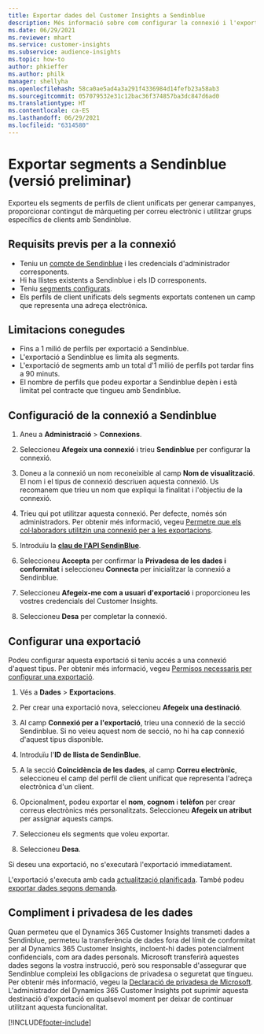 ```yaml
---
title: Exportar dades del Customer Insights a Sendinblue
description: Més informació sobre com configurar la connexió i l'exportació a Sendinblue.
ms.date: 06/29/2021
ms.reviewer: mhart
ms.service: customer-insights
ms.subservice: audience-insights
ms.topic: how-to
author: phkieffer
ms.author: philk
manager: shellyha
ms.openlocfilehash: 58ca0ae5ad4a3a291f4336984d14fefb23a58ab3
ms.sourcegitcommit: 057079532e31c12bac36f374857ba3dc847d6ad0
ms.translationtype: HT
ms.contentlocale: ca-ES
ms.lasthandoff: 06/29/2021
ms.locfileid: "6314580"
---
```

# <a name="export-segments-to-sendinblue-preview"></a>Exportar segments a Sendinblue (versió preliminar)

Exporteu els segments de perfils de client unificats per generar campanyes, proporcionar contingut de màrqueting per correu electrònic i utilitzar grups específics de clients amb Sendinblue.

## <a name="prerequisites-for-connection"></a>Requisits previs per a la connexió

-   Teniu un [compte de Sendinblue](https://www.sendinblue.com/) i les credencials d'administrador corresponents.
-   Hi ha llistes existents a Sendinblue i els ID corresponents.
-   Teniu [segments configurats](segments.md).
-   Els perfils de client unificats dels segments exportats contenen un camp que representa una adreça electrònica.

## <a name="known-limitations"></a>Limitacions conegudes

- Fins a 1 milió de perfils per exportació a Sendinblue.
- L'exportació a Sendinblue es limita als segments.
- L'exportació de segments amb un total d'1 milió de perfils pot tardar fins a 90 minuts. 
- El nombre de perfils que podeu exportar a Sendinblue depèn i està limitat pel contracte que tingueu amb Sendinblue.

## <a name="set-up-connection-to-sendinblue"></a>Configuració de la connexió a Sendinblue

1. Aneu a **Administració** > **Connexions**.

1. Seleccioneu **Afegeix una connexió** i trieu **Sendinblue** per configurar la connexió.

1. Doneu a la connexió un nom reconeixible al camp **Nom de visualització**. El nom i el tipus de connexió descriuen aquesta connexió. Us recomanem que trieu un nom que expliqui la finalitat i l'objectiu de la connexió.

1. Trieu qui pot utilitzar aquesta connexió. Per defecte, només són administradors. Per obtenir més informació, vegeu [Permetre que els col·laboradors utilitzin una connexió per a les exportacions](connections.md#allow-contributors-to-use-a-connection-for-exports).

1. Introduïu la **[clau de l'API SendinBlue](https://developers.sendinblue.com/docs/getting-started#:~:text=Get%20your%20API%20key&text=You%20can%20create%20one%20from,your%20settings%20This%20API%20key)**.

1. Seleccioneu **Accepta** per confirmar la **Privadesa de les dades i conformitat** i seleccioneu **Connecta** per inicialitzar la connexió a Sendinblue.

1. Seleccioneu **Afegeix-me com a usuari d'exportació** i proporcioneu les vostres credencials del Customer Insights.

1. Seleccioneu **Desa** per completar la connexió.

## <a name="configure-an-export"></a>Configurar una exportació

Podeu configurar aquesta exportació si teniu accés a una connexió d'aquest tipus. Per obtenir més informació, vegeu [Permisos necessaris per configurar una exportació](export-destinations.md#set-up-a-new-export).

1. Vés a **Dades** > **Exportacions**.

1. Per crear una exportació nova, seleccioneu **Afegeix una destinació**.

1. Al camp **Connexió per a l'exportació**, trieu una connexió de la secció Sendinblue. Si no veieu aquest nom de secció, no hi ha cap connexió d'aquest tipus disponible.

1. Introduïu l'**ID de llista de SendinBlue**. 

1. A la secció **Coincidència de les dades**, al camp **Correu electrònic**, seleccioneu el camp del perfil de client unificat que representa l'adreça electrònica d'un client. 

1. Opcionalment, podeu exportar el **nom**, **cognom** i **telèfon** per crear correus electrònics més personalitzats. Seleccioneu **Afegeix un atribut** per assignar aquests camps.

1. Seleccioneu els segments que voleu exportar. 

1. Seleccioneu **Desa**.

Si deseu una exportació, no s'executarà l'exportació immediatament.

L'exportació s'executa amb cada [actualització planificada](system.md#schedule-tab). També podeu [exportar dades segons demanda](export-destinations.md#run-exports-on-demand). 


## <a name="data-privacy-and-compliance"></a>Compliment i privadesa de les dades

Quan permeteu que el Dynamics 365 Customer Insights transmeti dades a Sendinblue, permeteu la transferència de dades fora del límit de conformitat per al Dynamics 365 Customer Insights, incloent-hi dades potencialment confidencials, com ara dades personals. Microsoft transferirà aquestes dades segons la vostra instrucció, però sou responsable d'assegurar que Sendinblue compleixi les obligacions de privadesa o seguretat que tingueu. Per obtenir més informació, vegeu la [Declaració de privadesa de Microsoft](https://go.microsoft.com/fwlink/?linkid=396732).
L'administrador del Dynamics 365 Customer Insights pot suprimir aquesta destinació d'exportació en qualsevol moment per deixar de continuar utilitzant aquesta funcionalitat.


[!INCLUDE[footer-include](../includes/footer-banner.md)]
